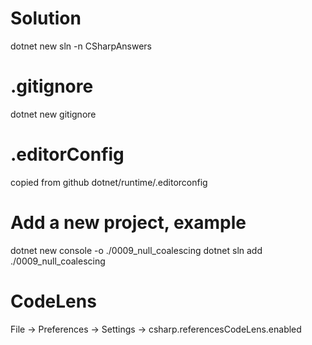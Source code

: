# Solution
dotnet new sln -n CSharpAnswers  

# .gitignore
dotnet new gitignore

# .editorConfig
copied from github dotnet/runtime/.editorconfig

# Add a new project, example
dotnet new console -o ./0009_null_coalescing
dotnet sln add ./0009_null_coalescing

# CodeLens
File -> Preferences -> Settings -> csharp.referencesCodeLens.enabled